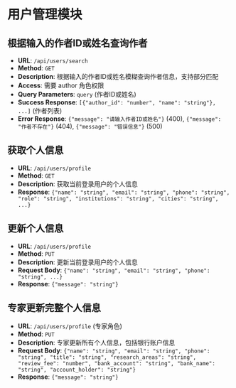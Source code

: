 # 用户管理模块

## 根据输入的作者ID或姓名查询作者
- **URL**: `/api/users/search`
- **Method**: `GET`
- **Description**: 根据输入的作者ID或姓名模糊查询作者信息，支持部分匹配
- **Access**: 需要 author 角色权限
- **Query Parameters**: `query` (作者ID或姓名)
- **Success Response**: `[{"author_id": "number", "name": "string"}, ...]` (作者列表)
- **Error Response**: `{"message": "请输入作者ID或姓名"}` (400), `{"message": "作者不存在"}` (404), `{"message": "错误信息"}` (500)

## 获取个人信息
- **URL**: `/api/users/profile`
- **Method**: `GET`
- **Description**: 获取当前登录用户的个人信息
- **Response**: `{"name": "string", "email": "string", "phone": "string", "role": "string", "institutions": "string", "cities": "string", ...}`

## 更新个人信息
- **URL**: `/api/users/profile`
- **Method**: `PUT`
- **Description**: 更新当前登录用户的个人信息
- **Request Body**: `{"name": "string", "email": "string", "phone": "string", ...}`
- **Response**: `{"message": "string"}`

## 专家更新完整个人信息
- **URL**: `/api/users/profile` (专家角色)
- **Method**: `PUT`
- **Description**: 专家更新所有个人信息，包括银行账户信息
- **Request Body**: `{"name": "string", "email": "string", "phone": "string", "title": "string", "research_areas": "string", "review_fee": "number", "bank_account": "string", "bank_name": "string", "account_holder": "string"}`
- **Response**: `{"message": "string"}`